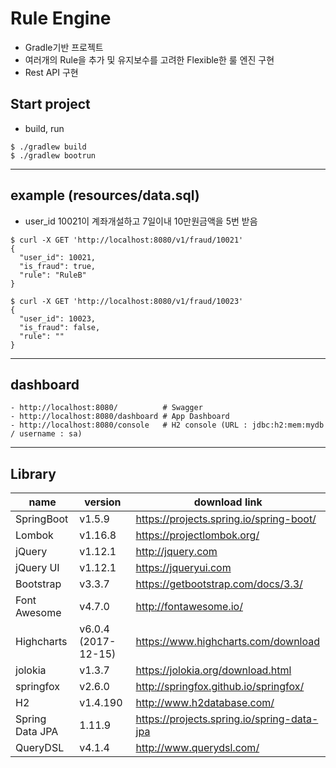 # Rule Engine
- Gradle기반 프로젝트
- 여러개의 Rule을 추가 및 유지보수를 고려한 Flexible한 룰 엔진 구현
- Rest API 구현

## Start project
- build, run
```
$ ./gradlew build
$ ./gradlew bootrun
```
---

## example (resources/data.sql)
- user_id 10021이 계좌개설하고 7일이내 10만원금액을 5번 받음
```
$ curl -X GET 'http://localhost:8080/v1/fraud/10021'
{
  "user_id": 10021,
  "is_fraud": true,
  "rule": "RuleB"
}

$ curl -X GET 'http://localhost:8080/v1/fraud/10023'
{
  "user_id": 10023,
  "is_fraud": false,
  "rule": ""
}

```
---

## dashboard
```
- http://localhost:8080/          # Swagger
- http://localhost:8080/dashboard # App Dashboard
- http://localhost:8080/console   # H2 console (URL : jdbc:h2:mem:mydb / username : sa)
```



---
## Library
| name | version  | download link |
| --- | --- | --- |
| SpringBoot | v1.5.9 | https://projects.spring.io/spring-boot/ |
| Lombok | v1.16.8 | https://projectlombok.org/ |
| jQuery | v1.12.1 | http://jquery.com | 
| jQuery UI | v1.12.1 | https://jqueryui.com |
| Bootstrap | v3.3.7 | https://getbootstrap.com/docs/3.3/ |
| Font Awesome | v4.7.0 | http://fontawesome.io/ |
| Highcharts | v6.0.4 (2017-12-15) | https://www.highcharts.com/download |
| jolokia | v1.3.7 | https://jolokia.org/download.html |
| springfox | v2.6.0 | http://springfox.github.io/springfox/ |
| H2 | v1.4.190 | http://www.h2database.com/ |
| Spring Data JPA | 1.11.9 | https://projects.spring.io/spring-data-jpa |
| QueryDSL | v4.1.4 | http://www.querydsl.com/ |